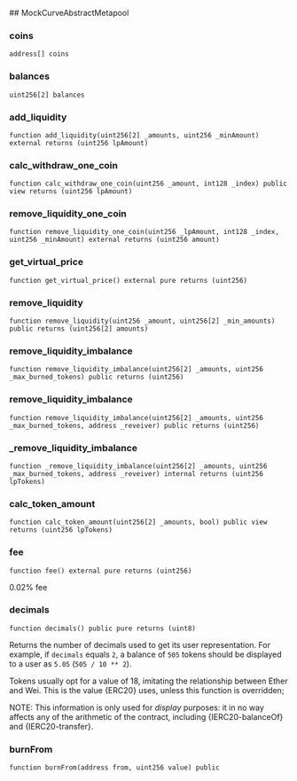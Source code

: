 ﻿﻿## MockCurveAbstractMetapool


### coins

```solidity
address[] coins
```

### balances

```solidity
uint256[2] balances
```

### add_liquidity

```solidity
function add_liquidity(uint256[2] _amounts, uint256 _minAmount) external returns (uint256 lpAmount)
```







### calc_withdraw_one_coin

```solidity
function calc_withdraw_one_coin(uint256 _amount, int128 _index) public view returns (uint256 lpAmount)
```







### remove_liquidity_one_coin

```solidity
function remove_liquidity_one_coin(uint256 _lpAmount, int128 _index, uint256 _minAmount) external returns (uint256 amount)
```







### get_virtual_price

```solidity
function get_virtual_price() external pure returns (uint256)
```







### remove_liquidity

```solidity
function remove_liquidity(uint256 _amount, uint256[2] _min_amounts) public returns (uint256[2] amounts)
```







### remove_liquidity_imbalance

```solidity
function remove_liquidity_imbalance(uint256[2] _amounts, uint256 _max_burned_tokens) public returns (uint256)
```







### remove_liquidity_imbalance

```solidity
function remove_liquidity_imbalance(uint256[2] _amounts, uint256 _max_burned_tokens, address _reveiver) public returns (uint256)
```







### _remove_liquidity_imbalance

```solidity
function _remove_liquidity_imbalance(uint256[2] _amounts, uint256 _max_burned_tokens, address _reveiver) internal returns (uint256 lpTokens)
```







### calc_token_amount

```solidity
function calc_token_amount(uint256[2] _amounts, bool) public view returns (uint256 lpTokens)
```







### fee

```solidity
function fee() external pure returns (uint256)
```

0.02% fee





### decimals

```solidity
function decimals() public pure returns (uint8)
```



Returns the number of decimals used to get its user representation.
For example, if `decimals` equals `2`, a balance of `505` tokens should
be displayed to a user as `5.05` (`505 / 10 ** 2`).

Tokens usually opt for a value of 18, imitating the relationship between
Ether and Wei. This is the value {ERC20} uses, unless this function is
overridden;

NOTE: This information is only used for _display_ purposes: it in
no way affects any of the arithmetic of the contract, including
{IERC20-balanceOf} and {IERC20-transfer}.



### burnFrom

```solidity
function burnFrom(address from, uint256 value) public
```







